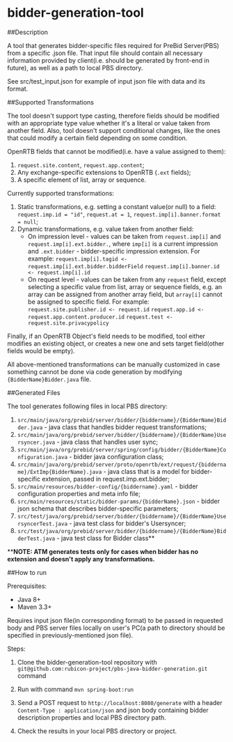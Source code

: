 # bidder-generation-tool

##Description

A tool that generates bidder-specific files required for PreBid Server(PBS) from a specific .json file. 
That input file should contain all necessary information provided by client(i.e. should be generated by front-end in future), as well as a path to local PBS directory.

See src/test_input.json for example of input json file with data and its format.

##Supported Transformations

The tool doesn't support type casting, therefore fields should be modified with an appropriate type value whether it's a literal or value taken from another field.
Also, tool doesn't support conditional changes, like the ones that could modify a certain field depending on some condition. 

OpenRTB fields that cannot be modified(i.e. have a value assigned to them):
1. `request.site.content`, `request.app.content`;
1. Any exchange-specific extensions to OpenRTB (`.ext` fields);
1. A specific element of list, array or sequence.

Currently supported transformations:
1. Static transformations, e.g. setting a constant value(or null) to a field: 
`request.imp.id = "id"`, `request.at = 1`, `request.imp[i].banner.format = null`;
2. Dynamic transformations, e.g. value taken from another field:
    * On impression level - values can be taken from `request.imp[i]` and `request.imp[i].ext.bidder.`, 
    where `imp[i]` is a current impression and `.ext.bidder` - bidder-specific impression extension. For example: 
    `request.imp[i].tagid <- request.imp[i].ext.bidder.bidderField`
    `request.imp[i].banner.id <- request.imp[i].id`    
    * On request level - values can be taken from any `request` field, except selecting a specific value from list, 
    array or sequence fields, e.g. an array can be assigned from another array field, but `array[i]` cannot be assigned 
    to specific field. For example:
    `request.site.publisher.id <- request.id`
    `request.app.id <- request.app.content.producer.id`
    `request.test <- request.site.privacypolicy`

Finally, if an OpenRTB Object's field needs to be modified, tool either modifies an existing object, or creates a new one and sets target field(other fields would be empty).

All above-mentioned transformations can be manually customized in case something cannot be done via code generation by modifying `{BidderName}Bidder.java` file.
     
##Generated Files

The tool generates following files in local PBS directory:
1. `src/main/java/org/prebid/server/bidder/{biddername}/{BidderName}Bidder.java` - java class that handles bidder request transformations;
1. `src/main/java/org/prebid/server/bidder/{biddername}/{BidderName}Usersyncer.java` - java class that handles user sync;
1. `src/main/java/org/prebid/server/spring/config/bidder/{BidderName}Configuration.java` - bidder java configuration class;
1. `src/main/java/org/prebid/server/proto/openrtb/ext/request/{biddername}/ExtImp{BidderName}.java` - java class that is a model for bidder-specific extension, passed in request.imp.ext.bidder;
1. `src/main/resources/bidder-config/{biddername}.yaml` - bidder configuration properties and meta info file;
1. `src/main/resources/static/bidder-params/{bidderName}.json` - bidder json schema that describes bidder-specific parameters;
1. `src/test/java/org/prebid/server/bidder/{biddername}/{BidderName}UsersyncerTest.java` - java test class for bidder's Usersyncer;
1. `src/test/java/org/prebid/server/bidder/{biddername}/{BidderName}BidderTest.java` - java test class for Bidder class**

 ****NOTE: ATM generates tests only for cases when bidder has no extension and doesn't apply any transformations.**

##How to run

Prerequisites:
- Java 8+
- Maven 3.3+

Requires input json file(in corresponding format) to be passed in requested body and PBS server files locally on user's PC(a path to directory should be specified in previously-mentioned json file).

Steps:

1. Clone the bidder-generation-tool repository with `git@github.com:rubicon-project/pbs-java-bidder-generation.git` command

2. Run with command `mvn spring-boot:run`

3. Send a POST request to `http://localhost:8080/generate` with a header `Content-Type : application/json` and json body containing bidder description properties and local PBS directory path.

4. Check the results in your local PBS directory or project.
